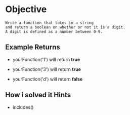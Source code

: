 # Objective

    Write a function that takes in a string
    and return a boolean on whether or not it is a digit.
    A digit is defined as a number between 0-9.

## Example Returns

* yourFunction('1') will return **true**

* yourFunction('3') will return **true**

* yourFunction('d') will return **false**

## How i solved it Hints

* includes()